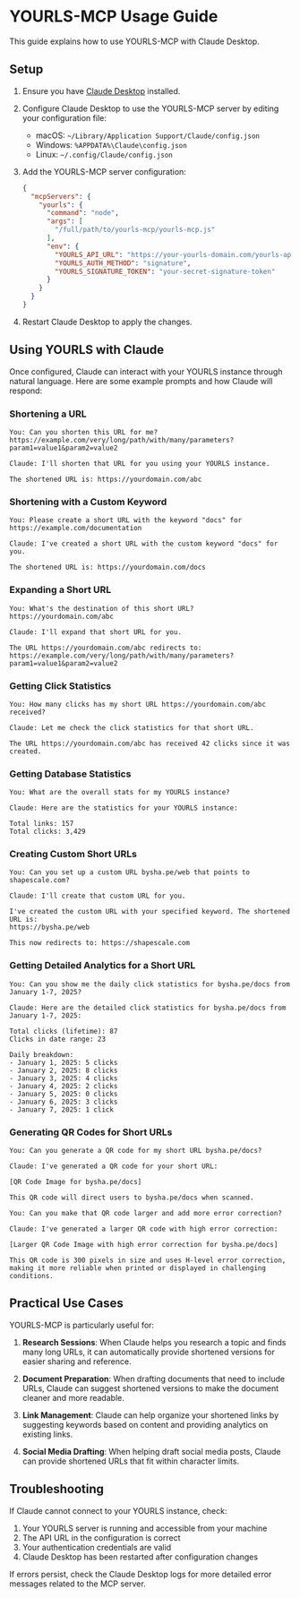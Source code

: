 # YOURLS-MCP Usage Guide

This guide explains how to use YOURLS-MCP with Claude Desktop.

## Setup

1. Ensure you have [Claude Desktop](https://claude.ai/download) installed.

2. Configure Claude Desktop to use the YOURLS-MCP server by editing your configuration file:
   - macOS: `~/Library/Application Support/Claude/config.json`
   - Windows: `%APPDATA%\Claude\config.json`
   - Linux: `~/.config/Claude/config.json`

3. Add the YOURLS-MCP server configuration:
   ```json
   {
     "mcpServers": {
       "yourls": {
         "command": "node",
         "args": [
           "/full/path/to/yourls-mcp/yourls-mcp.js"
         ],
         "env": {
           "YOURLS_API_URL": "https://your-yourls-domain.com/yourls-api.php",
           "YOURLS_AUTH_METHOD": "signature",
           "YOURLS_SIGNATURE_TOKEN": "your-secret-signature-token"
         }
       }
     }
   }
   ```

4. Restart Claude Desktop to apply the changes.

## Using YOURLS with Claude

Once configured, Claude can interact with your YOURLS instance through natural language. Here are some example prompts and how Claude will respond:

### Shortening a URL

```
You: Can you shorten this URL for me? https://example.com/very/long/path/with/many/parameters?param1=value1&param2=value2

Claude: I'll shorten that URL for you using your YOURLS instance.

The shortened URL is: https://yourdomain.com/abc
```

### Shortening with a Custom Keyword

```
You: Please create a short URL with the keyword "docs" for https://example.com/documentation

Claude: I've created a short URL with the custom keyword "docs" for you.

The shortened URL is: https://yourdomain.com/docs
```

### Expanding a Short URL

```
You: What's the destination of this short URL? https://yourdomain.com/abc

Claude: I'll expand that short URL for you.

The URL https://yourdomain.com/abc redirects to:
https://example.com/very/long/path/with/many/parameters?param1=value1&param2=value2
```

### Getting Click Statistics

```
You: How many clicks has my short URL https://yourdomain.com/abc received?

Claude: Let me check the click statistics for that short URL.

The URL https://yourdomain.com/abc has received 42 clicks since it was created.
```

### Getting Database Statistics

```
You: What are the overall stats for my YOURLS instance?

Claude: Here are the statistics for your YOURLS instance:

Total links: 157
Total clicks: 3,429
```

### Creating Custom Short URLs

```
You: Can you set up a custom URL bysha.pe/web that points to shapescale.com?

Claude: I'll create that custom URL for you.

I've created the custom URL with your specified keyword. The shortened URL is:
https://bysha.pe/web

This now redirects to: https://shapescale.com
```

### Getting Detailed Analytics for a Short URL

```
You: Can you show me the daily click statistics for bysha.pe/docs from January 1-7, 2025?

Claude: Here are the detailed click statistics for bysha.pe/docs from January 1-7, 2025:

Total clicks (lifetime): 87
Clicks in date range: 23

Daily breakdown:
- January 1, 2025: 5 clicks
- January 2, 2025: 8 clicks
- January 3, 2025: 4 clicks
- January 4, 2025: 2 clicks
- January 5, 2025: 0 clicks
- January 6, 2025: 3 clicks
- January 7, 2025: 1 click
```

### Generating QR Codes for Short URLs

```
You: Can you generate a QR code for my short URL bysha.pe/docs?

Claude: I've generated a QR code for your short URL:

[QR Code Image for bysha.pe/docs]

This QR code will direct users to bysha.pe/docs when scanned.

You: Can you make that QR code larger and add more error correction?

Claude: I've generated a larger QR code with high error correction:

[Larger QR Code Image with high error correction for bysha.pe/docs]

This QR code is 300 pixels in size and uses H-level error correction, making it more reliable when printed or displayed in challenging conditions.
```

## Practical Use Cases

YOURLS-MCP is particularly useful for:

1. **Research Sessions**: When Claude helps you research a topic and finds many long URLs, it can automatically provide shortened versions for easier sharing and reference.

2. **Document Preparation**: When drafting documents that need to include URLs, Claude can suggest shortened versions to make the document cleaner and more readable.

3. **Link Management**: Claude can help organize your shortened links by suggesting keywords based on content and providing analytics on existing links.

4. **Social Media Drafting**: When helping draft social media posts, Claude can provide shortened URLs that fit within character limits.

## Troubleshooting

If Claude cannot connect to your YOURLS instance, check:

1. Your YOURLS server is running and accessible from your machine
2. The API URL in the configuration is correct
3. Your authentication credentials are valid
4. Claude Desktop has been restarted after configuration changes

If errors persist, check the Claude Desktop logs for more detailed error messages related to the MCP server.